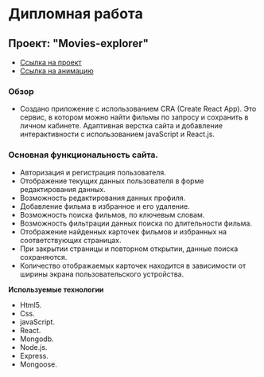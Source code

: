 # Дипломная работа
## Проект: "Movies-explorer"
* [Ссылка на проект](https://movie.frontend.nomoredomains.xyz)
* [Ссылка на анимацию](https://vk.com/s/v1/doc/GdaiL5FRDObYYGuWmqzQ84dpApl7IwX6c4JbK0UGLspoBfZiY3Q)

### Обзор

* Создано приложение с использованием CRA (Create React App). Это сервис, в котором можно найти фильмы по запросу и сохранить в личном кабинете. Адаптивная верстка сайта и добавление интерактивности с использованием javaScript и React.js.

### Основная функциональность сайта.

* Авторизация и регистрация пользователя.
* Отображение текущих данных пользователя в форме редактирования данных.
* Возможность редактирования данных профиля.
* Добавление фильма в избранное и его удаление.
* Возможность поиска фильмов, по ключевым словам.
* Возможность фильтрации данных поиска по длительности фильма.
* Отображение найденных карточек фильмов и избранных на соответствующих страницах.
* При закрытии страницы и повторном открытии, данные поиска сохраняются.
* Количество отображаемых карточек находится в зависимости от ширины экрана пользовательского устройства.

**Используемые технологии**

* Html5.
* Css.
* javaScript.
* React.
* Mongodb.
* Node.js.
* Express.
* Mongoose.
